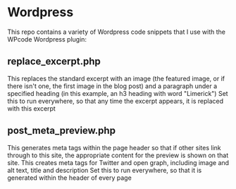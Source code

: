 # Wordpress
This repo contains a variety of Wordpress code snippets that I use with the WPcode Wordpress plugin:

## replace_excerpt.php
This replaces the standard excerpt with an image (the featured image, or if there isn't one, the first image in the blog post) and a paragraph under a specified heading (in this example, an h3 heading with word "Limerick")
Set this to run everywhere, so that any time the excerpt appears, it is replaced with this excerpt

## post_meta_preview.php
This generates meta tags within the page header so that if other sites link through to this site, the appropriate content for the preview is shown on that site.  This creates meta tags for Twitter and open graph, including image and alt text, title and description
Set this to run everywhere, so that it is generated within the header of every page
